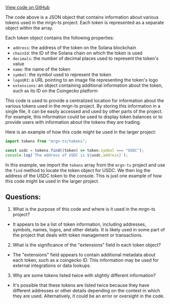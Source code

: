[View code on GitHub](https://github.com/mrgnlabs/mrgn-ts/apps/marginfi-v2-ui/src/assets/token_info.json)

The code above is a JSON object that contains information about various tokens used in the mrgn-ts project. Each token is represented as a separate object within the array.

Each token object contains the following properties:

- `address`: the address of the token on the Solana blockchain
- `chainId`: the ID of the Solana chain on which the token is used
- `decimals`: the number of decimal places used to represent the token's value
- `name`: the name of the token
- `symbol`: the symbol used to represent the token
- `logoURI`: a URL pointing to an image file representing the token's logo
- `extensions`: an object containing additional information about the token, such as its ID on the Coingecko platform

This code is used to provide a centralized location for information about the various tokens used in the mrgn-ts project. By storing this information in a single file, it can be easily accessed and used by other parts of the project. For example, this information could be used to display token balances or to provide users with information about the tokens they are trading.

Here is an example of how this code might be used in the larger project:

```typescript
import tokens from "mrgn-ts/tokens";

const usdc = tokens.find((token) => token.symbol === "USDC");
console.log(`The address of USDC is ${usdc.address}`);
```

In this example, we import the `tokens` array from the `mrgn-ts` project and use the `find` method to locate the token object for USDC. We then log the address of the USDC token to the console. This is just one example of how this code might be used in the larger project.

## Questions:

1.  What is the purpose of this code and where is it used in the mrgn-ts project?

- It appears to be a list of token information, including addresses, symbols, names, logos, and other details. It is likely used in some part of the project that deals with token management or transactions.

2. What is the significance of the "extensions" field in each token object?

- The "extensions" field appears to contain additional metadata about each token, such as a coingecko ID. This information may be used for external integrations or data lookups.

3. Why are some tokens listed twice with slightly different information?

- It's possible that these tokens are listed twice because they have different addresses or other details depending on the context in which they are used. Alternatively, it could be an error or oversight in the code.
